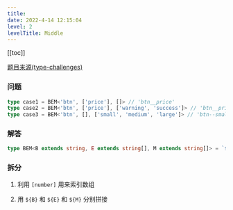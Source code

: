 ```yaml
---
title: 
date: 2022-4-14 12:15:04
level: 2
levelTitle: Middle
---
```


[[toc]]

[题目来源(type-challenges)]()

### 问题

```typescript
type case1 = BEM<'btn', ['price'], []> // 'btn__price'
type case2 = BEM<'btn', ['price'], ['warning', 'success']> // 'btn__price--warning' | 'btn__price--success'
type case3 = BEM<'btn', [], ['small', 'medium', 'large']> // 'btn--small' | 'btn--medium' | 'btn--large'
```

### 解答

```typescript
type BEM<B extends string, E extends string[], M extends string[]> = `${B extends '' ? '' : B}${E['length'] extends 0 ? '' : `__${E[number]}`}${M['length'] extends 0 ? '' : `--${M[number]}`}`
```

### 拆分

1. 利用 `[number]` 用来索引数组

2. 用 `${B}` 和 `${E}` 和 `${M}` 分别拼接
